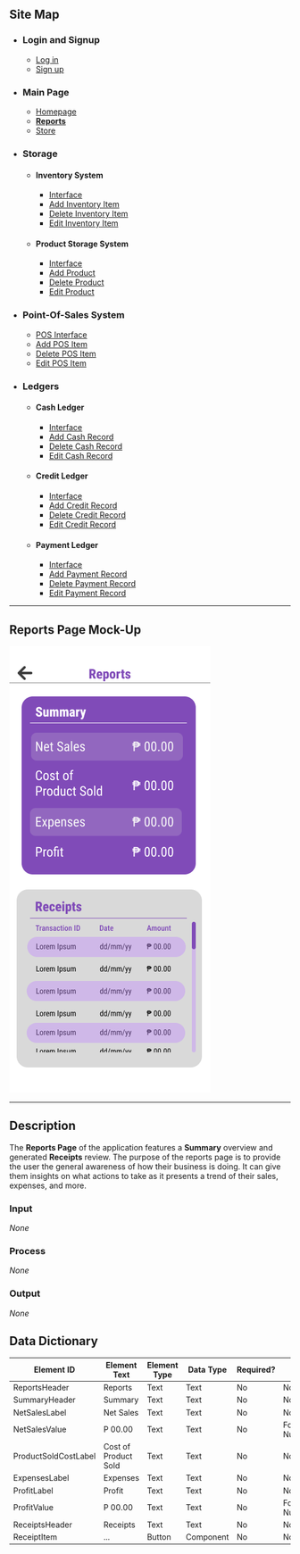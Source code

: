 ## Site Map

- ### Login and Signup

  * [Log in](LogIn.md)
  * [Sign up](SignUp.md)

- ### Main Page

  * [Homepage](Homepage.md)
  * [**Reports**](#reports-page-mock-up)
  * [Store](Store.md)

- ### Storage

  - #### Inventory System

    * [Interface](Inventory.md)
    * [Add Inventory Item]()
    * [Delete Inventory Item]()
    * [Edit Inventory Item]()

  - #### Product Storage System

    * [Interface](Products.md)
    * [Add Product]()
    * [Delete Product]()
    * [Edit Product]()

- ### Point-Of-Sales System

  * [POS Interface](PointOfSales.md)
  * [Add POS Item]()
  * [Delete POS Item]()
  * [Edit POS Item]()

- ### Ledgers

  * #### Cash Ledger

    * [Interface](CashLedger.md)
    * [Add Cash Record]()
    * [Delete Cash Record]()
    * [Edit Cash Record]()

  * #### Credit Ledger

    * [Interface](CreditLedger.md)
    * [Add Credit Record]()
    * [Delete Credit Record]()
    * [Edit Credit Record]()
  
  * #### Payment Ledger

    * [Interface](PaymentLedger.md)
    * [Add Payment Record]()
    * [Delete Payment Record]()
    * [Edit Payment Record]()

---

## Reports Page Mock-Up

![Reports Page Mock-Up Image](mock-up-photos/reports.png)

---

## Description
The **Reports Page** of the application features a **Summary** overview and generated **Receipts** review. The purpose of the reports page is to provide the user the general awareness of how their business is doing. It can give them insights on what actions to take as it presents a trend of their sales, expenses, and more.

### Input
*None*

### Process
*None*

### Output
*None*

## Data Dictionary
| Element ID | Element Text | Element Type | Data Type | Required? | Rules |
|---|---|---|---|---|---|
|ReportsHeader|Reports|Text|Text|No|None|
|SummaryHeader|Summary|Text|Text|No|None|
|NetSalesLabel|Net Sales|Text|Text|No|None|
|NetSalesValue|P 00.00|Text|Text|No|Formatted, Numeric|
|ProductSoldCostLabel|Cost of Product Sold|Text|Text|No|None|
|ExpensesLabel|Expenses|Text|Text|No|None|
|ProfitLabel|Profit|Text|Text|No|None|
|ProfitValue|P 00.00|Text|Text|No|Formatted, Numeric|
|ReceiptsHeader|Receipts|Text|Text|No|None|
|ReceiptItem|...|Button|Component|No|None
